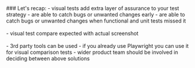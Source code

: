 <br>
<br>
### Let's recap:  
- visual tests add extra layer of assurance to your test strategy  
- are able to catch bugs or unwanted changes early  
- are able to catch bugs or unwanted changes when functional and unit tests missed it  
<br>
<br>
- visual test compare expected with actual screenshot  
<br>
<br>
- 3rd party tools can be used  
- if you already use Playwright you can use it for visual comparison tests  
- wider product team should be involved in deciding between above solutions  
<br>
<br>
<br>
<br>
